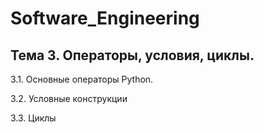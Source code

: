 # Software_Engineering
## Тема 3. Операторы, условия, циклы.

3.1. Основные операторы Python.

3.2. Условные конструкции

3.3. Циклы
